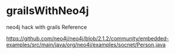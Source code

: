 grailsWithNeo4j
===============

neo4j hack with grails
Reference

https://github.com/neo4j/neo4j/blob/2.1.2/community/embedded-examples/src/main/java/org/neo4j/examples/socnet/Person.java
